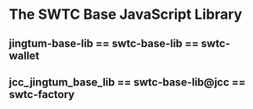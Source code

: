 # The SWTC Base JavaScript Library

## jingtum-base-lib == swtc-base-lib == swtc-wallet
## jcc_jingtum_base_lib == swtc-base-lib@jcc == swtc-factory
